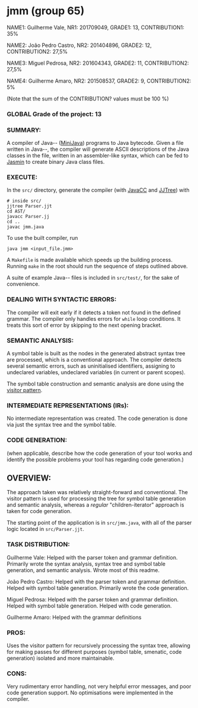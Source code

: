 # jmm (group 65)

NAME1: Guilherme Vale, NR1: 201709049, GRADE1: 13, CONTRIBUTION1: 35%

NAME2: João Pedro Castro, NR2: 201404896, GRADE2: 12, CONTRIBUTION2: 27,5%

NAME3: Miguel Pedrosa, NR2: 201604343, GRADE2: 11, CONTRIBUTION2: 27,5%

NAME4: Guilherme Amaro, NR2: 201508537, GRADE2: 9, CONTRIBUTION2: 5%

(Note that the sum of the CONTRIBUTION? values must be 100 %)

### GLOBAL Grade of the project: 13

### SUMMARY: 

A compiler of Java-- ([MiniJava][minijava]) programs to Java bytecode. 
Given a file written in Java--, the compiler will generate ASCII descriptions of the Java classes
in the file, written in an assembler-like syntax, which can be fed to [Jasmin][jasmin] to create 
binary Java class files.

### EXECUTE: 

In the `src/` directory, generate the compiler (with [JavaCC][javacc] and [JJTree][jjtree]) with
```
# inside src/
jjtree Parser.jjt
cd AST/
javacc Parser.jj
cd ..
javac jmm.java
```
To use the built compiler, run
```
java jmm <input_file.jmm>
```

A `Makefile` is made available which speeds up the building process. Running `make` in the root 
should run the sequence of steps outlined above.

A suite of example Java-- files is included in `src/test/`, for the sake of convenience.

### DEALING WITH SYNTACTIC ERRORS: 

The compiler will exit early if it detects a token not found in the defined grammar. The compiler only handles 
errors for `while` loop conditions. It treats this sort of error by skipping to the next opening bracket.

### SEMANTIC ANALYSIS: 

A symbol table is built as the nodes in the generated abstract syntax tree are processed, which is a conventional approach.
The compiler detects several semantic errors, such as uninitialised identifiers, assigning to undeclared variables, undeclared
variables (in current or parent scopes).

The symbol table construction and semantic analysis are done using the [visitor pattern][visitor].

### INTERMEDIATE REPRESENTATIONS (IRs): 

No intermediate representation was created. The code generation is done via just the syntax tree and the symbol table.

### CODE GENERATION: 

(when applicable, describe how the code generation of your tool works and identify the possible problems your tool has regarding code generation.)

## OVERVIEW: 

The approach taken was relatively straight-forward and conventional.
The visitor pattern is used for processing the tree for symbol table generation and semantic analysis, whereas a *regular* "children-iterator" approach is taken for code generation. 

The starting point of the application is in `src/jmm.java`, with all of the parser logic located in `src/Parser.jjt`.

### TASK DISTRIBUTION: 

Guilherme Vale:
Helped with the parser token and grammar definition. 
Primarily wrote the syntax analysis, syntax tree and symbol table generation, and semantic analysis. Wrote most of this readme.

João Pedro Castro:
Helped with the parser token and grammar definition. Helped with symbol table generation. Primarily wrote the code generation.

Miguel Pedrosa:
Helped with the parser token and grammar definition. Helped with symbol table generation. Helped with code generation.

Guilherme Amaro:
Helped with the grammar definitions

### PROS: 

Uses the visitor pattern for recursively processing the syntax tree, allowing for making passes for different purposes (symbol table, smenatic, code generation) isolated and more maintainable.

### CONS: 

Very rudimentary error handling, not very helpful error messages, and poor code generation support.
No optimisations were implemented in the compiler.

[minijava]: http://www.cs.tufts.edu/~sguyer/classes/comp181-2006/minijava.html
[javacc]: https://javacc.org/
[jjtree]: https://javacc.org/jjtree
[jasmin]: http://jasmin.sourceforge.net/
[visitor]: https://en.wikipedia.org/wiki/Visitor_pattern
